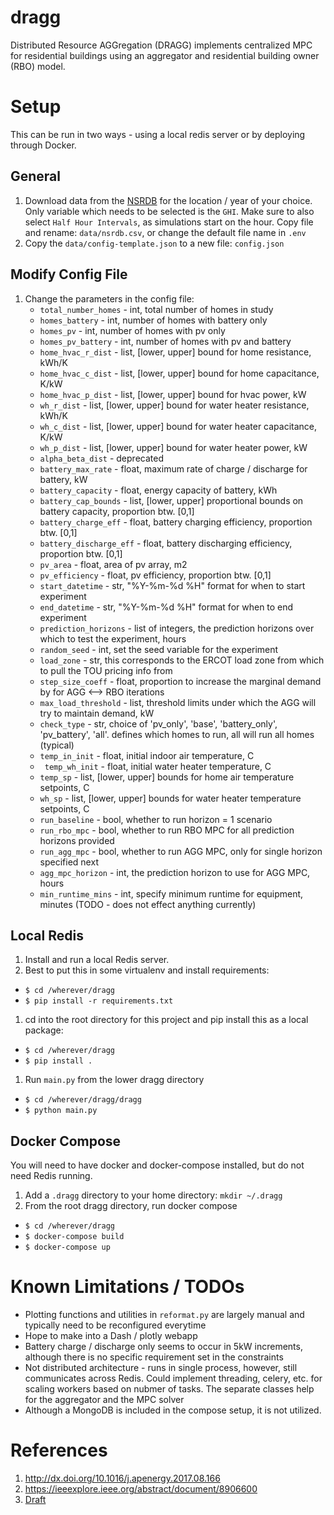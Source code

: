 # dragg
Distributed Resource AGGregation (DRAGG) implements centralized MPC for residential buildings using an aggregator and residential building owner (RBO) model.

# Setup
This can be run in two ways - using a local redis server or by deploying through Docker.

## General
1. Download data from the [NSRDB](https://maps.nrel.gov/nsrdb-viewer) for the location / year of your choice.  Only variable which needs to be selected is the `GHI`.  Make sure to also select `Half Hour Intervals`, as simulations start on the hour. Copy file and rename: `data/nsrdb.csv`, or change the default file name in `.env`
1. Copy the `data/config-template.json` to a new file: `config.json`

## Modify Config File
1. Change the parameters in the config file:
    - `total_number_homes` - int, total number of homes in study
    - `homes_battery` - int, number of homes with battery only
    - `homes_pv` - int, number of homes with pv only
    - `homes_pv_battery` - int, number of homes with pv and battery
    - `home_hvac_r_dist` - list, [lower, upper] bound for home resistance, kWh/K
    - `home_hvac_c_dist` - list, [lower, upper] bound for home capacitance, K/kW
    - `home_hvac_p_dist` - list, [lower, upper] bound for hvac power, kW
    - `wh_r_dist` - list, [lower, upper] bound for water heater resistance, kWh/K
    - `wh_c_dist` - list, [lower, upper] bound for water heater capacitance, K/kW
    - `wh_p_dist` - list, [lower, upper] bound for water heater power, kW
    - `alpha_beta_dist` - deprecated
    - `battery_max_rate` - float, maximum rate of charge / discharge for battery, kW
    - `battery_capacity` - float, energy capacity of battery, kWh
    - `battery_cap_bounds` - list, [lower, upper] proportional bounds on battery capacity, proportion btw. [0,1]
    - `battery_charge_eff` - float, battery charging efficiency, proportion btw. [0,1]
    - `battery_discharge_eff` - float, battery discharging efficiency, proportion btw. [0,1]
    - `pv_area` - float, area of pv array, m2
    - `pv_efficiency` - float, pv efficiency, proportion btw. [0,1]
    - `start_datetime` - str, "%Y-%m-%d %H" format for when to start experiment
    - `end_datetime` - str, "%Y-%m-%d %H" format for when to end experiment
    - `prediction_horizons` - list of integers, the prediction horizons over which to test the experiment, hours
    - `random_seed` - int, set the seed variable for the experiment
    - `load_zone` - str, this corresponds to the ERCOT load zone from which to pull the TOU pricing info from
    - `step_size_coeff` - float, proportion to increase the marginal demand by for AGG <--> RBO iterations
    - `max_load_threshold` - list, threshold limits under which the AGG will try to maintain demand, kW
    - `check_type` - str, choice of 'pv_only', 'base', 'battery_only', 'pv_battery', 'all'. defines which homes to run, all will run all homes (typical)
    - `temp_in_init` - float, initial indoor air temperature, C
    - ` temp_wh_init` - float, initial water heater temperature, C
    - `temp_sp` - list, [lower, upper] bounds for home air temperature setpoints, C
    - `wh_sp` - list, [lower, upper] bounds for water heater temperature setpoints, C
    - `run_baseline` - bool, whether to run horizon = 1 scenario
    - `run_rbo_mpc` - bool, whether to run RBO MPC for all prediction horizons provided
    - `run_agg_mpc` - bool, whether to run AGG MPC, only for single horizon specified next
    - `agg_mpc_horizon` - int, the prediction horizon to use for AGG MPC, hours
    - `min_runtime_mins` - int, specify minimum runtime for equipment, minutes (TODO - does not effect anything currently)

## Local Redis
1. Install and run a local Redis server.
1. Best to put this in some virtualenv and install requirements:
- `$ cd /wherever/dragg`
- `$ pip install -r requirements.txt`
1. cd into the root directory for this project and pip install this as a local package:
- `$ cd /wherever/dragg`
- `$ pip install .`

1. Run `main.py` from the lower dragg directory
- `$ cd /wherever/dragg/dragg`
- `$ python main.py`

## Docker Compose
You will need to have docker and docker-compose installed, but do not need Redis running.
1. Add a `.dragg` directory to your home directory: `mkdir ~/.dragg`
1. From the root dragg directory, run docker compose
- `$ cd /wherever/dragg`
- `$ docker-compose build`
- `$ docker-compose up`

# Known Limitations / TODOs
- Plotting functions and utilities in `reformat.py` are largely manual and typically need to be reconfigured everytime
- Hope to make into a Dash / plotly webapp
- Battery charge / discharge only seems to occur in 5kW increments, although there is no specific requirement set in the constraints
- Not distributed architecture - runs in single process, however, still communicates across Redis.  Could implement threading, celery, etc. for scaling workers based on nubmer of tasks. The separate classes help for the aggregator and the MPC solver
- Although a MongoDB is included in the compose setup, it is not utilized.

# References
1. http://dx.doi.org/10.1016/j.apenergy.2017.08.166
1. https://ieeexplore.ieee.org/abstract/document/8906600
1. [Draft](docs/Final%20Project-CDM-001-DRAFT.pdf)
